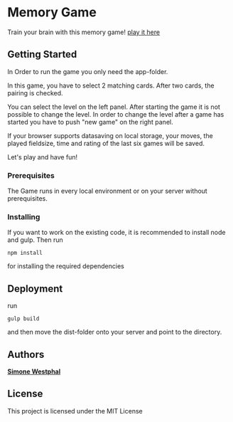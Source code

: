 # Memory Game

Train your brain with this memory game!
[play it here](http://memory.swestphal.net/)

## Getting Started

In Order to run the game you only need the app-folder.

In this game, you have to select 2 matching cards. After two cards, the pairing is checked.

You can select the level on the left panel. After starting the game it is not possible to change the level. In order to change the level after a game has started you have to push "new game" on the right panel.

If your browser supports datasaving on local storage, your moves, the played fieldsize, time and rating of the last six games will be saved.

Let's play and have fun!

### Prerequisites

The Game runs in every local environment or on your server without prerequisites.

### Installing

If you want to work on the existing code, it is recommended to install node and gulp. Then run

```
npm install
```

for installing the required dependencies

## Deployment

run

```
gulp build
```

and then move the dist-folder onto your server and point to the directory.

## Authors

[**Simone Westphal**](https://github.com/swestphal)

## License

This project is licensed under the MIT License
